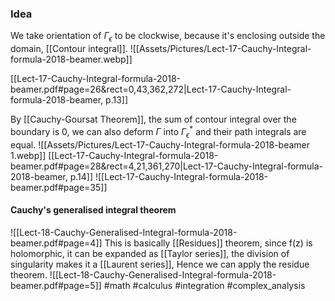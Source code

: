 ---
---
### Idea
We take orientation of $\Gamma_\epsilon$ to be clockwise, because it's enclosing outside the domain, [[Contour integral]]. 
![[Assets/Pictures/Lect-17-Cauchy-Integral-formula-2018-beamer.webp]]

[[Lect-17-Cauchy-Integral-formula-2018-beamer.pdf#page=26&rect=0,43,362,272|Lect-17-Cauchy-Integral-formula-2018-beamer, p.13]]

By [[Cauchy-Goursat Theorem]], the sum of contour integral over the boundary is 0, 
we can also deform $\Gamma$ into $\Gamma_\epsilon^*$ and their path integrals are equal. 
![[Assets/Pictures/Lect-17-Cauchy-Integral-formula-2018-beamer 1.webp]]
[[Lect-17-Cauchy-Integral-formula-2018-beamer.pdf#page=28&rect=4,21,361,270|Lect-17-Cauchy-Integral-formula-2018-beamer, p.14]]
![[Lect-17-Cauchy-Integral-formula-2018-beamer.pdf#page=35]]
#### Cauchy's generalised integral theorem
![[Lect-18-Cauchy-Generalised-Integral-formula-2018-beamer.pdf#page=4]]
This is basically [[Residues]] theorem, since f(z) is holomorphic, it can be expanded as [[Taylor series]], the division of singularity makes it a [[Laurent series]], Hence we can apply the residue theorem. 
![[Lect-18-Cauchy-Generalised-Integral-formula-2018-beamer.pdf#page=5]]
#math #calculus #integration #complex_analysis 



